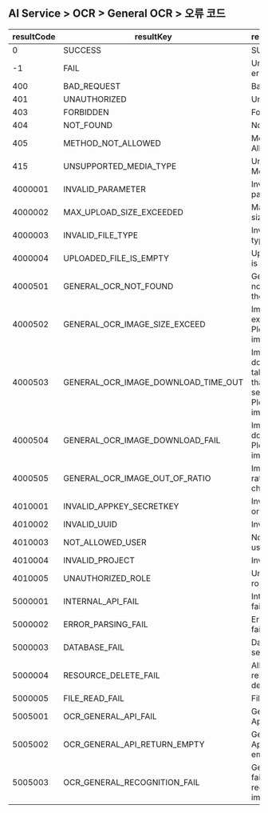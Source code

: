 ## AI Service > OCR > General OCR > 오류 코드

| resultCode | resultKey | resultMessage |
|---|---|----|
| 0 | SUCCESS | SUCCESS |
| -1 | FAIL | Unknown error. |
| 400 | BAD_REQUEST | Bad Request |
| 401 | UNAUTHORIZED | Unauthorized |
| 403 | FORBIDDEN | Forbidden |
| 404 | NOT_FOUND | Not Found |
| 405 | METHOD_NOT_ALLOWED | Method Not Allowed |
| 415 | UNSUPPORTED_MEDIA_TYPE | Unsupported Media Type |
| 4000001 | INVALID_PARAMETER | Invalid parameter. |
| 4000002 | MAX_UPLOAD_SIZE_EXCEEDED | Max upload file size exceeded. |
| 4000003 | INVALID_FILE_TYPE | Invalid file type. |
| 4000004 | UPLOADED_FILE_IS_EMPTY | Uploaded file is empty.  |
| 4000501 | GENERAL_OCR_NOT_FOUND | General OCR not found in the image.  |
| 4000502 | GENERAL_OCR_IMAGE_SIZE_EXCEED | Image size exceeded. Please check image URL.  |
| 4000503 | GENERAL_OCR_IMAGE_DOWNLOAD_TIME_OUT | Image download takes more than 20 seconds. Please check image URL.  |
| 4000504 | GENERAL_OCR_IMAGE_DOWNLOAD_FAIL | Image download fail. Please check image URL.  |
| 4000505 | GENERAL_OCR_IMAGE_OUT_OF_RATIO | Image out of ratio. Please check image.  |
| 4010001 | INVALID_APPKEY_SECRETKEY | Invalid appKey or secretKey. |
| 4010002 | INVALID_UUID | Invalid uuid. |
| 4010003 | NOT_ALLOWED_USER | Not allowed user. |
| 4010004 | INVALID_PROJECT | Invalid project.  |
| 4010005 | UNAUTHORIZED_ROLE | Unauthorized role.  |
| 5000001 | INTERNAL_API_FAIL | Internal Api fail.  |
| 5000002 | ERROR_PARSING_FAIL | Error parsing fail. |
| 5000003 | DATABASE_FAIL | Database server error. |
| 5000004 | RESOURCE_DELETE_FAIL | All or some resource delete fail. |
| 5000005 | FILE_READ_FAIL | File read fail. |
| 5005001 | OCR_GENERAL_API_FAIL| General OCR Api fail.  |
| 5005002 | OCR_GENERAL_API_RETURN_EMPTY | General OCR Api returned empty body. |
| 5005003 | OCR_GENERAL_RECOGNITION_FAIL | General OCR failed to recognize the image. |